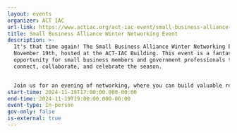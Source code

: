 ```yaml
---
layout: events
organizer: ACT IAC
url-link: https://www.actiac.org/act-iac-event/small-business-alliance-winter-networking-event-1
title: Small Business Alliance Winter Networking Event
description: >-
  It's that time again! The Small Business Alliance Winter Networking Event on
  November 19th, hosted at the ACT-IAC Building. This event is a fantastic
  opportunity for small business members and government professionals to
  connect, collaborate, and celebrate the season.


  Join us for an evening of networking, where you can build valuable relationships, exchange ideas, and explore opportunities for partnership and growth. Whether you're looking to strengthen existing connections or make new ones, this event is the perfect setting.
start-time: 2024-11-19T17:00:00.000-00:00
end-time: 2024-11-19T19:00:00.000-00:00
event-type: In-person
gov-only: false
is-external: true
---
```

